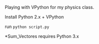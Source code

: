 Playing with VPython for my physics class.

Install Python 2.x + VPython

run `python script.py`

*Sum_Vectores requires Python 3.x
